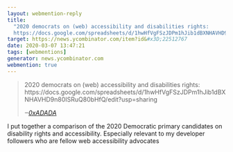 ```yaml
---
layout: webmention-reply
title:
  "2020 democrats on (web) accessibility and disabilities rights:
  https://docs.google.com/spreadsheets/d/1hwHfVgFSzJDPm1hJib1dBXNHAVHD9n80ISRuQ80bHfQ/edit?usp&#x3D;sharing"
target: https://news.ycombinator.com/item?id&#x3D;22512767
date: 2020-03-07 13:47:21
tags: [webmentions]
generator: news.ycombinator.com
webmention: true
---
```


<blockquote class="p-in-reply-to h-cite external-citation">
  <p class="p-content">2020 democrats on (web) accessibility and disabilities rights: https://docs.google.com/spreadsheets/d/1hwHfVgFSzJDPm1hJib1dBXNHAVHD9n80ISRuQ80bHfQ/edit?usp&#x3D;sharing</p>
  <cite class="p-author">‒<a href="https://news.ycombinator.com/item?id&#x3D;22512761"
    rel="nofollow external noopener" target="_blank">0xADADA</a>
  </cite>
</blockquote>
I put together a comparison of the 2020 Democratic primary candidates on disability rights and accessibility. Especially relevant to my developer followers who are fellow web accessibility advocates
